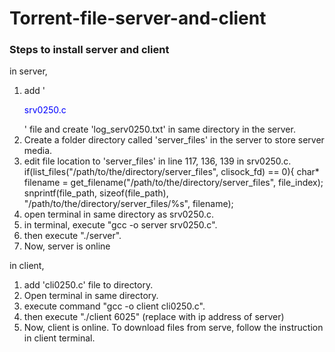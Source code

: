 # Torrent-file-server-and-client

<h3> Steps to install server and client </h3>

in server,
   1. add '<p style="color:blue">srv0250.c</p>' file and create 'log_serv0250.txt' in same directory in the server.
   2. Create a folder directory called 'server_files' in the server to store server media.
   3. edit file location to 'server_files' in line 117, 136, 139 in srv0250.c.
   	if(list_files("/path/to/the/directory/server_files", clisock_fd) == 0){
   	char* filename = get_filename("/path/to/the/directory/server_files", file_index);
   	snprintf(file_path, sizeof(file_path), "/path/to/the/directory/server_files/%s", filename);
   4. open terminal in same directory as srv0250.c.
   5. in terminal, execute "gcc -o server srv0250.c".
   6. then execute "./server".
   7. Now, server is online
   
   
in client,
   1. add 'cli0250.c' file to directory.
   2. Open terminal in same directory.
   3. execute command "gcc -o client cli0250.c".
   4. then execute "./client <Server IP address> 6025" (replace <Server IP address> with ip address of server)
   5. Now, client is online. To download files from serve, follow the instruction in client terminal.

